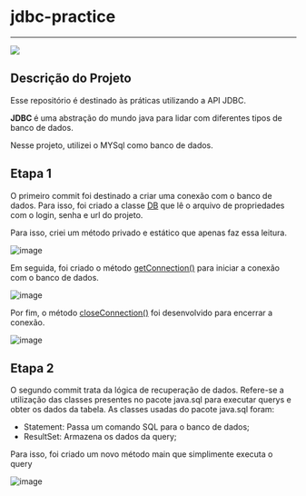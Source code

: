 # jdbc-practice
<hr>
   <img src="http://img.shields.io/static/v1?label=STATUS&message=INDEFINIDO&color=RED&style=for-the-badge"/>
   
## Descrição do Projeto
Esse repositório é destinado às práticas utilizando a API JDBC.

<strong> JDBC </strong> é uma abstração do mundo java para lidar com diferentes tipos de banco de dados.

Nesse projeto, utilizei o MYSql como banco de dados.

## Etapa 1
O primeiro commit foi destinado a criar uma conexão com o banco de dados. Para isso, foi criado a classe [DB](https://github.com/RonaldAG/jdbc-practice/blob/main/src/db/DB.java) que lê o arquivo de propriedades com o login, senha e url
do projeto. 

Para isso, criei um método privado e estático que apenas faz essa leitura.

![image](https://user-images.githubusercontent.com/84423626/208240488-089929b1-d95a-4d11-a568-0de669c2b43e.png)

Em seguida, foi criado o método [getConnection()](https://github.com/RonaldAG/jdbc-practice/blob/main/src/db/DB.java) para iniciar a conexão com o banco de dados.

![image](https://user-images.githubusercontent.com/84423626/208240520-27f6f7d0-57e8-49ba-b45f-48c5d06764e2.png)

Por fim, o método [closeConnection()](https://github.com/RonaldAG/jdbc-practice/blob/main/src/db/DB.java) foi desenvolvido para encerrar a conexão.

![image](https://user-images.githubusercontent.com/84423626/208240558-80f6cbee-b10e-4572-9198-42f1c7455ad2.png)

## Etapa 2
O segundo commit trata da lógica de recuperação de dados. Refere-se a utilização das classes presentes no pacote java.sql para executar querys e obter os dados da tabela.
As classes usadas do pacote java.sql foram:
- Statement: Passa um comando SQL para o banco de dados;
- ResultSet: Armazena os dados da query;

Para isso, foi criado um novo método main que simplimente executa o query

![image](https://user-images.githubusercontent.com/84423626/208242929-674cab77-5398-4d0c-b196-fcfaf22ea162.png)
